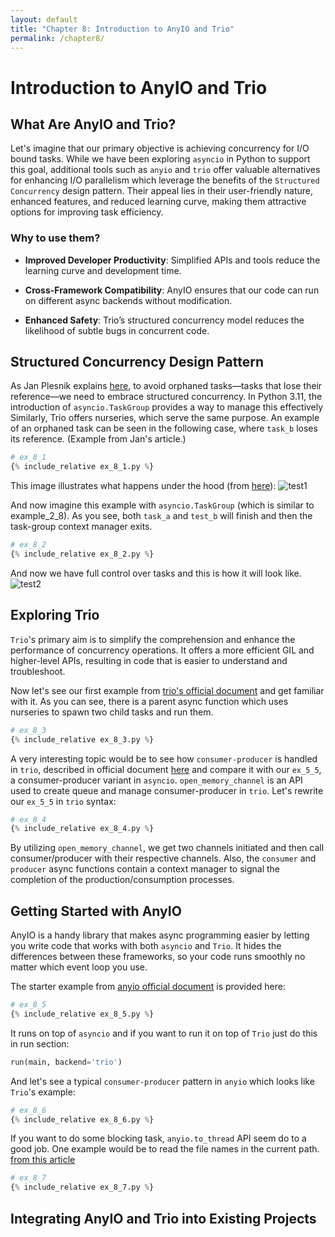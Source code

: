 ```yaml
---
layout: default
title: "Chapter 8: Introduction to AnyIO and Trio"
permalink: /chapter8/
---
```


# Introduction to AnyIO and Trio
## What Are AnyIO and Trio?
Let's imagine that our primary objective is achieving concurrency for I/O bound tasks.
While we have been exploring `asyncio` in Python to support this goal,
additional tools such as `anyio` and `trio` offer valuable alternatives for enhancing I/O parallelism
which leverage the benefits of the `Structured Concurrency` design pattern.
Their appeal lies in their user-friendly nature, enhanced features, and reduced learning curve,
making them attractive options for improving task efficiency.

### Why to use them?

 - **Improved Developer Productivity**: Simplified APIs and tools reduce the learning curve and development time.

 - **Cross-Framework Compatibility**: AnyIO ensures that our code can run on different async backends without modification.

 - **Enhanced Safety**: Trio’s structured concurrency model reduces the likelihood of subtle bugs in concurrent code.



## Structured Concurrency Design Pattern
As Jan Plesnik explains [here](https://applifting.io/blog/python-structured-concurrency),
to avoid orphaned tasks—tasks that lose their reference—we need to embrace structured concurrency.
In Python 3.11, the introduction of `asyncio.TaskGroup` provides a way to manage this effectively
Similarly, Trio offers nurseries, which serve the same purpose.
An example of an orphaned task can be seen in the following case, where `task_b` loses its reference.
(Example from Jan's article.)

```python
# ex_8_1
{% include_relative ex_8_1.py %}
```
This image illustrates what happens under the hood
(from [here](https://belief-driven-design.com/looking-at-java-21-structured-concurrency-39a81/)):
![test1](https://github.com/user-attachments/assets/48215a3a-538f-4a0b-8143-34268958d794)

And now imagine this example with `asyncio.TaskGroup` (which is similar to example_2_8).
As you see, both `task_a` and `test_b` will finish and then the task-group context manager exits.

```python
# ex_8_2
{% include_relative ex_8_2.py %}
```

And now we have full control over tasks and this is how it will look like.
![test2](https://github.com/user-attachments/assets/3d82ae86-3fc2-42e6-b342-94bfea9f342b)

## Exploring Trio
`Trio`'s primary aim is to simplify the comprehension and enhance the performance of concurrency operations.
It offers a more efficient GIL and higher-level APIs, resulting in code that is easier to understand and troubleshoot.

Now let's see our first example from [trio's official document](https://trio.readthedocs.io/en/stable/)
and get familiar with it.
As you can see, there is a parent async function which uses nurseries to spawn two child tasks and run them.
```python
# ex_8_3
{% include_relative ex_8_3.py %}
```

A very interesting topic would be to see how `consumer-producer` is handled in `trio`, described in official document
[here](https://trio.readthedocs.io/en/stable/reference-core.html#using-channels-to-pass-values-between-tasks)
and compare it with our `ex_5_5`, a consumer-producer variant in `asyncio`.
`open_memory_channel` is an API used to create queue and manage consumer-producer in `trio`.
Let's rewrite our `ex_5_5` in `trio` syntax:
```python
# ex_8_4
{% include_relative ex_8_4.py %}
```
By utilizing `open_memory_channel`, we get two channels initiated and then call consumer/producer with their respective channels.
Also, the `consumer` and `producer` async functions contain a context manager to signal the completion of the production/consumption processes.


## Getting Started with AnyIO
AnyIO is a handy library that makes async programming easier by letting you write code that works with both `asyncio` and `Trio`.
It hides the differences between these frameworks, so your code runs smoothly no matter which event loop you use.


The starter example from [anyio official document](https://anyio.readthedocs.io/en/stable/tasks.html#creating-and-managing-tasks) is provided here:
```python
# ex_8_5
{% include_relative ex_8_5.py %}
```

It runs on top of `asyncio` and if you want to run it on top of `Trio` just do this in run section:
```python
run(main, backend='trio')
```


And let's see a typical `consumer-producer` pattern in `anyio` which  looks like `Trio`'s example:
```python
# ex_8_6
{% include_relative ex_8_6.py %}
```

If you want to do some blocking task, `anyio.to_thread` API seem do to a good job.
One example would be to read the file names in the current path.
[from this article](https://lewoudar.medium.com/anyio-all-you-need-for-async-programming-stuff-4cd084d0f6bd)
```python
# ex_8_7
{% include_relative ex_8_7.py %}
```

## Integrating AnyIO and Trio into Existing Projects
